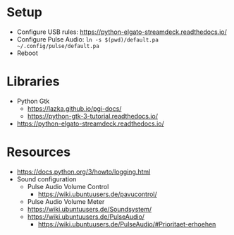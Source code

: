 Setup
=====

 - Configure USB rules: https://python-elgato-streamdeck.readthedocs.io/
 - Configure Pulse Audio:
    `ln -s $(pwd)/default.pa ~/.config/pulse/default.pa`
 - Reboot

Libraries
=========
 - Python Gtk
   - https://lazka.github.io/pgi-docs/
   - https://python-gtk-3-tutorial.readthedocs.io/
 - https://python-elgato-streamdeck.readthedocs.io/

Resources
=========
 - https://docs.python.org/3/howto/logging.html
 - Sound configuration
   - Pulse Audio Volume Control
     - https://wiki.ubuntuusers.de/pavucontrol/
   - Pulse Audio Volume Meter
   - https://wiki.ubuntuusers.de/Soundsystem/
   - https://wiki.ubuntuusers.de/PulseAudio/
      - https://wiki.ubuntuusers.de/PulseAudio/#Prioritaet-erhoehen
